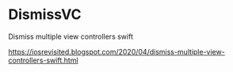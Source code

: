 # DismissVC

Dismiss multiple view controllers swift

https://iosrevisited.blogspot.com/2020/04/dismiss-multiple-view-controllers-swift.html

